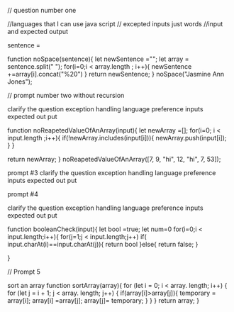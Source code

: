 // question number one

//languages that I can use 
    java script
// excepted inputs
    just words
//input and expected output

 sentence =  

function noSpace(sentence){
  let newSentence ="";
  let  array = sentence.split(" ");
  for(i=0;i < array.length ; i++){
    newSentence +=array[i].concat("%20") 
  }
  return newSentence;
}
noSpace("Jasmine Ann Jones");


// prompt number two without recursion

clarify the question
exception handling
language preference
inputs
expected out put


function noReapetedValueOfAnArray(input){
  let newArray =[];
  for(i=0; i < input.length ;i++){
      if(!newArray.includes(input[i])){
        newArray.push(input[i]);
      }
    }
  
  return newArray;
}
noReapetedValueOfAnArray([7, 9, "hi", 12, "hi", 7, 53]);

prompt #3
clarify the question
exception handling
language preference
inputs
expected out put




prompt #4 

clarify the question
exception handling
language preference
inputs
expected out put

function booleanCheck(input){
  let bool =true;
  let num=0
  for(i=0;i < input.length;i++){
    for(j=1;j < input.length;j++)
    if( input.charAt(i)==input.charAt(j)){
      return bool
    }else{
      return false;
    }
  
}


// Prompt 5

sort an array 
function sortArray(array){
  for (let i = 0; i < array. length; i++) {
   for (let j = i + 1; j < array. length; j++) {
     if(array[i]>array[j]){
       temporary = array[i];
       array[i] =array[j];
       array[j]= temporary;
     }
    }
  }
  return array;
}
